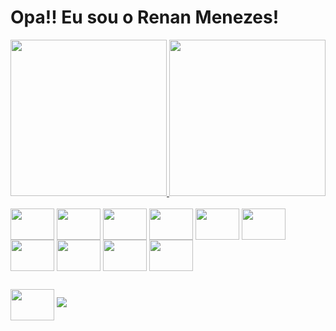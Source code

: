 <h1> Opa!! Eu sou o Renan Menezes! </h1>

<div>
  <a href="https://github.com/renan-menezess">
    <img height="250em" src="https://github-readme-stats.vercel.app/api?username=renan-menezess&show_icons=true&theme=dracula">
    <img height="250em" src="https://github-readme-stats.vercel.app/api/top-langs/?username=renan-menezess&langs_count=8&langs-count=168&theme=dracula">
  </a>
</div>

<div style="display: inline_block"> <br>
  
  <img align="center" height="50" width="70" src="https://cdn.jsdelivr.net/gh/devicons/devicon/icons/html5/html5-original.svg" />
  <img align="center" height="50" width="70" src="https://cdn.jsdelivr.net/gh/devicons/devicon/icons/css3/css3-original.svg" />
  <img align="center" height="50" width="70" src="https://cdn.jsdelivr.net/gh/devicons/devicon/icons/sass/sass-original.svg"> 
  <img align="center" height="50" width="70" src="https://cdn.jsdelivr.net/gh/devicons/devicon/icons/javascript/javascript-original.svg" />
  <img align="center" height="50" width="70" src="https://cdn.jsdelivr.net/gh/devicons/devicon/icons/nodejs/nodejs-original.svg" />     
  <img align="center" height="50" width="70" src="https://cdn.jsdelivr.net/gh/devicons/devicon/icons/typescript/typescript-original.svg" />
  <img align="center" height="50" width="70" src="https://cdn.jsdelivr.net/gh/devicons/devicon/icons/git/git-original.svg" />
  <img align="center" height="50" width="70" src="https://cdn.jsdelivr.net/gh/devicons/devicon/icons/figma/figma-original.svg" />
  <img align="center" height="50" width="70" src="https://cdn.jsdelivr.net/gh/devicons/devicon/icons/angularjs/angularjs-original.svg" />
  <img align="center" height="50" width="70" src="https://cdn.jsdelivr.net/gh/devicons/devicon/icons/vscode/vscode-original.svg" />

</div>

##

<div>
    <a href="https://www.linkedin.com/in/renancoelhodasilvamenezes" target="_blank"><img align="center" height="50" width="70" src="https://cdn.jsdelivr.net/gh/devicons/devicon/icons/linkedin/linkedin-original.svg" /></a>
    <a href="mailto:2003renancsm@gmail.com" target="_blank"><img src="https://img.shields.io/badge/Gmail-D14836?style=for-the-badge&logo=gmail&logoColor=white" target="_blank"></a>
</div>

